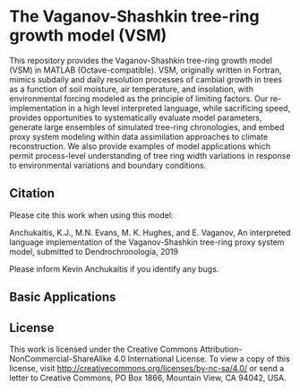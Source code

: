 # The Vaganov-Shashkin tree-ring growth model (VSM)

This repository provides the Vaganov-Shashkin tree-ring growth model (VSM) in MATLAB (Octave-compatible).  VSM, originally written in Fortran, mimics subdaily and daily resolution processes of cambial growth in trees as a function of soil moisture, air temperature, and insolation, with environmental forcing modeled as the principle of limiting factors.  Our re-implementation in a high level interpreted language, while sacrificing speed, provides opportunities to systematically evaluate model parameters, generate large ensembles of simulated tree-ring chronologies, and embed proxy system modeling within data assimilation approaches to climate reconstruction.  We also provide examples of model applications which permit process-level understanding of tree ring width variations in response to environmental variations and boundary conditions. 

## Citation

Please cite this work when using this model:

Anchukaitis, K.J., M.N. Evans, M. K. Hughes, and E. Vaganov, An interpreted language implementation of the Vaganov-Shashkin tree-ring proxy system model, submitted to Dendrochronologia, 2019

Please inform Kevin Anchukaitis if you identify any bugs.  

## Basic Applications

## License

This work is licensed under the Creative Commons Attribution-NonCommercial-ShareAlike 4.0 International License. To view a copy of this license, visit http://creativecommons.org/licenses/by-nc-sa/4.0/ or send a letter to Creative Commons, PO Box 1866, Mountain View, CA 94042, USA.
